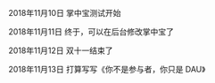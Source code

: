2018年11月10日
掌中宝测试开始

2018年11月11日
终于，可以在后台修改掌中宝了

2018年11月12日
双十一结束了

2018年11月13日
打算写写《你不是参与者，你只是 DAU》